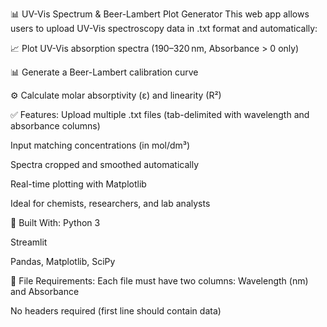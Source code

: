 📊 UV-Vis Spectrum & Beer-Lambert Plot Generator
This web app allows users to upload UV-Vis spectroscopy data in .txt format and automatically:

📈 Plot UV-Vis absorption spectra (190–320 nm, Absorbance > 0 only)

📊 Generate a Beer-Lambert calibration curve

⚙️ Calculate molar absorptivity (ε) and linearity (R²)

✅ Features:
Upload multiple .txt files (tab-delimited with wavelength and absorbance columns)

Input matching concentrations (in mol/dm³)

Spectra cropped and smoothed automatically

Real-time plotting with Matplotlib

Ideal for chemists, researchers, and lab analysts

🧪 Built With:
Python 3

Streamlit

Pandas, Matplotlib, SciPy

📁 File Requirements:
Each file must have two columns: Wavelength (nm) and Absorbance

No headers required (first line should contain data)
